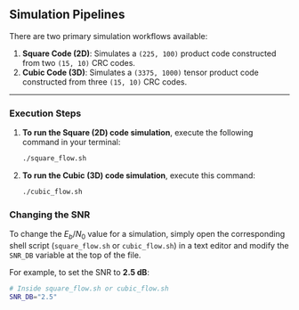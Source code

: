 ## Simulation Pipelines

There are two primary simulation workflows available:

1.  **Square Code (2D)**: Simulates a `(225, 100)` product code constructed from two `(15, 10)` CRC codes.
2.  **Cubic Code (3D)**: Simulates a `(3375, 1000)` tensor product code constructed from three `(15, 10)` CRC codes.

***

### Execution Steps
1.  **To run the Square (2D) code simulation**, execute the following command in your terminal:
    ```bash
    ./square_flow.sh
    ```

2.  **To run the Cubic (3D) code simulation**, execute this command:
    ```bash
    ./cubic_flow.sh
    ```

### Changing the SNR
To change the $E_b/N_0$ value for a simulation, simply open the corresponding shell script (`square_flow.sh` or `cubic_flow.sh`) in a text editor and modify the `SNR_DB` variable at the top of the file.

For example, to set the SNR to **2.5 dB**:
```sh
# Inside square_flow.sh or cubic_flow.sh
SNR_DB="2.5"
```
